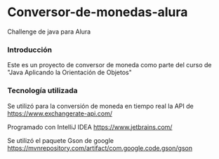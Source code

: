 # Conversor-de-monedas-alura
Challenge de java para Alura

### Introducción
Este es un proyecto de conversor de moneda como parte del curso de "Java Aplicando la Orientación de Objetos"

### Tecnología utilizada
Se utilizó para la conversión de moneda en tiempo real la API de https://www.exchangerate-api.com/ 

Programado con IntelliJ IDEA https://www.jetbrains.com/

Se utilizó el paquete Gson de google https://mvnrepository.com/artifact/com.google.code.gson/gson 
